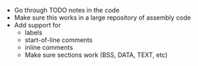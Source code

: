 - Go through TODO notes in the code
- Make sure this works in a large repository of assembly code
- Add support for
    - labels
    - start-of-line comments
    - inline comments
    - Make sure sections work (BSS, DATA, TEXT, etc)

